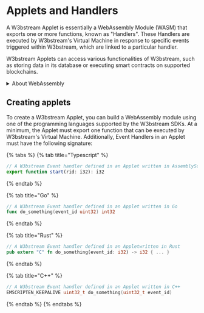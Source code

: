 # Applets and Handlers

A W3bstream Applet is essentially a WebAssembly Module (WASM) that exports one or more functions, known as "Handlers". These Handlers are executed by W3bstream's Virtual Machine in response to specific events triggered within W3bstream, which are linked to a particular handler.

W3bstream Applets can access various functionalities of W3bstream, such as storing data in its database or executing smart contracts on supported blockchains.

<details>

<summary>About WebAssembly</summary>

WebAssembly is a binary instruction format that provides a safe and portable way to execute code written in multiple languages at near-native speeds. For more detailed information on WebAssembly, you can refer to the official documentation available at [https://developer.mozilla.org/en-US/docs/WebAssembly](https://developer.mozilla.org/en-US/docs/WebAssembly).

W3bstream is built on the WebAssembly System Interface (WASI), which provides a standard interface between WebAssembly modules and their host environments. If you want to learn more about WASI, you can visit [https://github.com/bytecodealliance/wasmtime/blob/main/docs/WASI-intro.md](https://github.com/bytecodealliance/wasmtime/blob/main/docs/WASI-intro.md).

W3bstream supports multiple toolchains, including AssemblyScript, Rust and C/C++, which are natively supported, and Golang, which is supported through Tiny Go. Additionally, WebAssembly Text Format is also natively supported. Emscripten is used to support C/C++ toolchains.

**More resources**

* [WebAssembly Developer Guide](https://webassembly.org/getting-started/developers-guide/)
* [WebAssembly Tutorial](https://marcoselvatici.github.io/WASM\_tutorial/)

</details>

## Creating applets

To create a W3bstream Applet, you can build a WebAssembly module using one of the programming languages supported by the W3bstream SDKs. At a minimum, the Applet must export one function that can be executed by W3bstream's Virtual Machine. Additionally, Event Handlers in an Applet must have the following signature:

{% tabs %}
{% tab title="Typescript" %}
```typescript
// A W3bstream Event handler defined in an Applet written in AssemblyScript
export function start(rid: i32): i32
```
{% endtab %}

{% tab title="Go" %}
```go
// A W3bstream Event handler defined in an Applet written in Go
func do_something(event_id uint32) int32 
```
{% endtab %}

{% tab title="Rust" %}
```rust
// A W3bstream Event handler defined in an Appletwritten in Rust
pub extern "C" fn do_something(event_id: i32) -> i32 { ... }
```
{% endtab %}

{% tab title="C++" %}
```cpp
// A W3bstream Event handler defined in an Applet written in C++
EMSCRIPTEN_KEEPALIVE uint32_t do_something(uint32_t event_id)
```
{% endtab %}
{% endtabs %}
